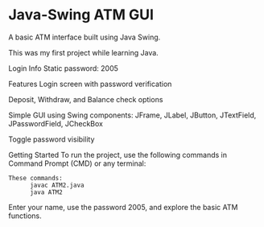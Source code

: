 # Java-Swing ATM GUI

A basic ATM interface built using Java Swing.

This was my first project while learning Java.

Login Info
Static password: 2005

Features
Login screen with password verification

Deposit, Withdraw, and Balance check options

Simple GUI using Swing components: JFrame, JLabel, JButton, JTextField, JPasswordField, JCheckBox

Toggle password visibility

Getting Started
To run the project, use the following commands in Command Prompt (CMD) or any terminal:

    These commands:
          javac ATM2.java
          java ATM2
Enter your name, use the password 2005, and explore the basic ATM functions.

